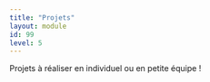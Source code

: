 ```yaml
---
title: "Projets"
layout: module
id: 99
level: 5
---
```


Projets à réaliser en individuel ou en petite équipe !
